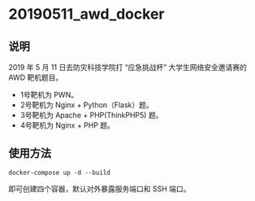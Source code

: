 # 20190511_awd_docker

## 说明

2019 年 5 月 11 日去防灾科技学院打 “应急挑战杯” 大学生网络安全邀请赛的 AWD 靶机题目。

- 1号靶机为 PWN。
- 2号靶机为 Nginx + Python（Flask）题。
- 3号靶机为 Apache + PHP(ThinkPHP5) 题。
- 4号靶机为 Nginx + PHP 题。

## 使用方法

```
docker-compose up -d --build
```

即可创建四个容器，默认对外暴露服务端口和 SSH 端口。
